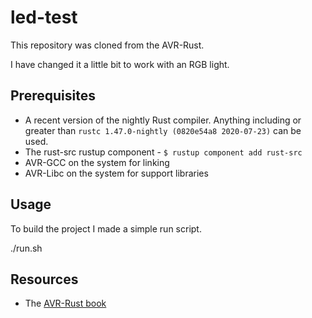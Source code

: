 # led-test 

This repository was cloned from the AVR-Rust.

I have changed it a little bit to work with an RGB light.

## Prerequisites

  * A recent version of the nightly Rust compiler. Anything including or greater than `rustc 1.47.0-nightly (0820e54a8 2020-07-23)` can be used.
  * The rust-src rustup component - `$ rustup component add rust-src`
  * AVR-GCC on the system for linking
  * AVR-Libc on the system for support libraries

## Usage

To build the project I made a simple run script.

./run.sh

## Resources

  * The [AVR-Rust book](https://book.avr-rust.com)

